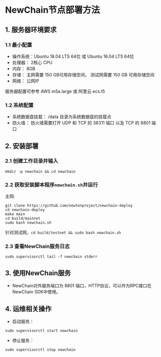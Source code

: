 # NewChain节点部署方法

## 1. 服务器环境要求

### 1.1 最小配置
  - 操作系统：Ubuntu 18.04 LTS 64位 或 Ubuntu 16.04 LTS 64位
  - 处理器： 2核心 CPU
  - 内存： 8GB
  - 存储： 主网需要 150 GB可用存储空间， 测试网需要 150 GB 可用存储空间
  - 网络： 公网IP

服务器配置可参考 AWS m5a.large 或 阿里云 ecs.t5

### 1.2 系统配置
  - 系统数据盘挂载： /data 目录为系统数据盘的挂载点
  - 防火墙： 防火墙需要打开 UDP 和 TCP 的 38311 端口 以及 TCP 的 8801 端口

## 2. 安装部署

### 2.1 创建工作目录并输入

```
mkdir -p newchain && cd newchain
```

### 2.2 获取安装脚本程序`newchain.sh`并运行

主网:

```
git clone https://github.com/newtonproject/newchain-deploy
cd newchain-deploy
make main
cd build/mainnet
sudo bash newchain.sh
```

针对测试网，`cd build/testnet && sudo bash newchain.sh`

### 2.3 查看NewChain服务日志

```
sudo supervisorctl tail -f newchain stderr
```

## 3. 使用NewChain服务

- NewChain对外服务端口为 8801 端口，HTTP协议，可以作为RPC接口在NewChain SDK中使用。

## 4. 运维相关操作

- 启动服务：

```
sudo supervisorctl start newchain
```

- 停止服务：

```
sudo supervisorctl stop newchain
```

